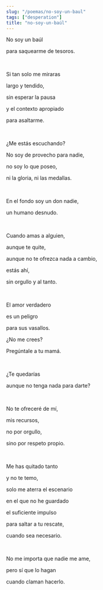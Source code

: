 ```yaml
---
slug: "/poemas/no-soy-un-baul"
tags: ["desperation"]
title: "no-soy-un-baúl"
---
```

No soy un baúl

para saquearme de tesoros.

&nbsp;

Si tan solo me miraras

largo y tendido,

sin esperar la pausa

y el contexto apropiado

para asaltarme.

&nbsp;

¿Me estás escuchando?

No soy de provecho para nadie,

no soy lo que poseo,

ni la gloria, ni las medallas.

&nbsp;

En el fondo soy un don nadie,

un humano desnudo.

&nbsp;

Cuando amas a alguien,

aunque te quite,

aunque no te ofrezca nada a cambio,

estás ahí,

sin orgullo y al tanto.

&nbsp;

El amor verdadero

es un peligro

para sus vasallos.

¿No me crees?

Pregúntale a tu mamá.

&nbsp;

¿Te quedarías

aunque no tenga nada para darte?

&nbsp;

No te ofreceré de mí,

mis recursos,

no por orgullo,

sino por respeto propio.

&nbsp;

Me has quitado tanto

y no te temo,

solo me aterra el escenario

en el que no he guardado

el suficiente impulso

para saltar a tu rescate,

cuando sea necesario.

&nbsp;

No me importa que nadie me ame,

pero sí que lo hagan

cuando claman hacerlo.